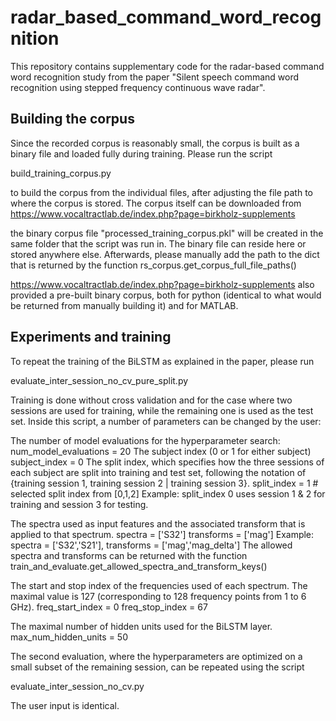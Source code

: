 # radar_based_command_word_recognition
This repository contains supplementary code for the radar-based command word recognition study from the paper 
"Silent speech command word recognition using stepped frequency continuous wave radar".

## Building the corpus

Since the recorded corpus is reasonably small, the corpus is built as a binary file
and loaded fully during training. Please run the script

build_training_corpus.py

to build the corpus from the individual files, after adjusting the file path to 
where the corpus is stored. The corpus itself can be downloaded from
https://www.vocaltractlab.de/index.php?page=birkholz-supplements

the binary corpus file "processed_training_corpus.pkl" will be created in the
same folder that the script was run in. The binary file can reside here or
stored anywhere else.
Afterwards, please manually add the path to the dict that is returned by the function
rs_corpus.get_corpus_full_file_paths()

https://www.vocaltractlab.de/index.php?page=birkholz-supplements also provided
a pre-built binary corpus, both for python (identical to what would be returned
from manually building it) and for MATLAB.

## Experiments and training

To repeat the training of the BiLSTM as explained in the paper, please run

evaluate_inter_session_no_cv_pure_split.py

Training is done without cross validation and for the case where two sessions
are used for training, while the remaining one is used as the test set.
Inside this script, a number of parameters can be changed by the user:

The number of model evaluations for the hyperparameter search:
num_model_evaluations = 20 
The subject index (0 or 1 for either subject)
subject_index = 0 
The split index, which specifies how the three sessions of each subject
are split into training and test set, following the notation of
{training session 1, training session 2 | training session 3}.
split_index = 1 # selected split index from [0,1,2]
Example: split_index 0 uses session 1 & 2 for training and session 3 for testing.

The spectra used as input features and the associated transform that is applied
to that spectrum.
spectra = ['S32']
transforms = ['mag']
Example: spectra = ['S32','S21'], transforms = ['mag','mag_delta']
The allowed spectra and transforms can be returned with the function
train_and_evaluate.get_allowed_spectra_and_transform_keys()

The start and stop index of the frequencies used of each spectrum.
The maximal value is 127 (corresponding to 128 frequency points from 1 to 6 GHz).
freq_start_index = 0
freq_stop_index = 67

The maximal number of hidden units used for the BiLSTM layer.
max_num_hidden_units = 50

The second evaluation, where the hyperparameters are optimized on a small subset
of the remaining session, can be repeated using the script

evaluate_inter_session_no_cv.py

The user input is identical.

